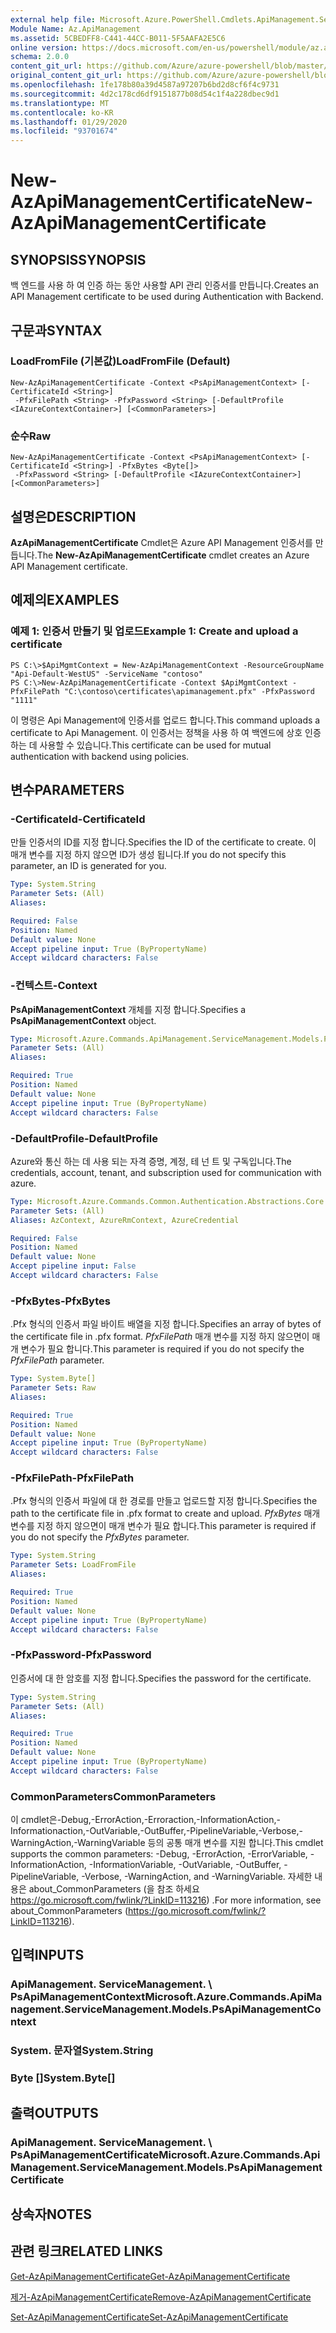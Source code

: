 ```yaml
---
external help file: Microsoft.Azure.PowerShell.Cmdlets.ApiManagement.ServiceManagement.dll-Help.xml
Module Name: Az.ApiManagement
ms.assetid: 5CBEDFF8-C441-44CC-B011-5F5AAFA2E5C6
online version: https://docs.microsoft.com/en-us/powershell/module/az.apimanagement/new-azapimanagementcertificate
schema: 2.0.0
content_git_url: https://github.com/Azure/azure-powershell/blob/master/src/ApiManagement/ApiManagement/help/New-AzApiManagementCertificate.md
original_content_git_url: https://github.com/Azure/azure-powershell/blob/master/src/ApiManagement/ApiManagement/help/New-AzApiManagementCertificate.md
ms.openlocfilehash: 1fe178b80a39d4587a97207b6bd2d8cf6f4c9731
ms.sourcegitcommit: 4d2c178cd6df9151877b08d54c1f4a228dbec9d1
ms.translationtype: MT
ms.contentlocale: ko-KR
ms.lasthandoff: 01/29/2020
ms.locfileid: "93701674"
---
```

# <span data-ttu-id="f29c3-101">New-AzApiManagementCertificate</span><span class="sxs-lookup"><span data-stu-id="f29c3-101">New-AzApiManagementCertificate</span></span>

## <span data-ttu-id="f29c3-102">SYNOPSIS</span><span class="sxs-lookup"><span data-stu-id="f29c3-102">SYNOPSIS</span></span>
<span data-ttu-id="f29c3-103">백 엔드를 사용 하 여 인증 하는 동안 사용할 API 관리 인증서를 만듭니다.</span><span class="sxs-lookup"><span data-stu-id="f29c3-103">Creates an API Management certificate to be used during Authentication with Backend.</span></span>

## <span data-ttu-id="f29c3-104">구문과</span><span class="sxs-lookup"><span data-stu-id="f29c3-104">SYNTAX</span></span>

### <span data-ttu-id="f29c3-105">LoadFromFile (기본값)</span><span class="sxs-lookup"><span data-stu-id="f29c3-105">LoadFromFile (Default)</span></span>
```
New-AzApiManagementCertificate -Context <PsApiManagementContext> [-CertificateId <String>]
 -PfxFilePath <String> -PfxPassword <String> [-DefaultProfile <IAzureContextContainer>] [<CommonParameters>]
```

### <span data-ttu-id="f29c3-106">순수</span><span class="sxs-lookup"><span data-stu-id="f29c3-106">Raw</span></span>
```
New-AzApiManagementCertificate -Context <PsApiManagementContext> [-CertificateId <String>] -PfxBytes <Byte[]>
 -PfxPassword <String> [-DefaultProfile <IAzureContextContainer>] [<CommonParameters>]
```

## <span data-ttu-id="f29c3-107">설명은</span><span class="sxs-lookup"><span data-stu-id="f29c3-107">DESCRIPTION</span></span>
<span data-ttu-id="f29c3-108">**AzApiManagementCertificate** Cmdlet은 Azure API Management 인증서를 만듭니다.</span><span class="sxs-lookup"><span data-stu-id="f29c3-108">The **New-AzApiManagementCertificate** cmdlet creates an Azure API Management certificate.</span></span>

## <span data-ttu-id="f29c3-109">예제의</span><span class="sxs-lookup"><span data-stu-id="f29c3-109">EXAMPLES</span></span>

### <span data-ttu-id="f29c3-110">예제 1: 인증서 만들기 및 업로드</span><span class="sxs-lookup"><span data-stu-id="f29c3-110">Example 1: Create and upload a certificate</span></span>
```
PS C:\>$ApiMgmtContext = New-AzApiManagementContext -ResourceGroupName "Api-Default-WestUS" -ServiceName "contoso"
PS C:\>New-AzApiManagementCertificate -Context $ApiMgmtContext -PfxFilePath "C:\contoso\certificates\apimanagement.pfx" -PfxPassword "1111"
```

<span data-ttu-id="f29c3-111">이 명령은 Api Management에 인증서를 업로드 합니다.</span><span class="sxs-lookup"><span data-stu-id="f29c3-111">This command uploads a certificate to Api Management.</span></span> <span data-ttu-id="f29c3-112">이 인증서는 정책을 사용 하 여 백엔드에 상호 인증 하는 데 사용할 수 있습니다.</span><span class="sxs-lookup"><span data-stu-id="f29c3-112">This certificate can be used for mutual authentication with backend using policies.</span></span>

## <span data-ttu-id="f29c3-113">변수</span><span class="sxs-lookup"><span data-stu-id="f29c3-113">PARAMETERS</span></span>

### <span data-ttu-id="f29c3-114">-CertificateId</span><span class="sxs-lookup"><span data-stu-id="f29c3-114">-CertificateId</span></span>
<span data-ttu-id="f29c3-115">만들 인증서의 ID를 지정 합니다.</span><span class="sxs-lookup"><span data-stu-id="f29c3-115">Specifies the ID of the certificate to create.</span></span>
<span data-ttu-id="f29c3-116">이 매개 변수를 지정 하지 않으면 ID가 생성 됩니다.</span><span class="sxs-lookup"><span data-stu-id="f29c3-116">If you do not specify this parameter, an ID is generated for you.</span></span>

```yaml
Type: System.String
Parameter Sets: (All)
Aliases:

Required: False
Position: Named
Default value: None
Accept pipeline input: True (ByPropertyName)
Accept wildcard characters: False
```

### <span data-ttu-id="f29c3-117">-컨텍스트</span><span class="sxs-lookup"><span data-stu-id="f29c3-117">-Context</span></span>
<span data-ttu-id="f29c3-118">**PsApiManagementContext** 개체를 지정 합니다.</span><span class="sxs-lookup"><span data-stu-id="f29c3-118">Specifies a **PsApiManagementContext** object.</span></span>

```yaml
Type: Microsoft.Azure.Commands.ApiManagement.ServiceManagement.Models.PsApiManagementContext
Parameter Sets: (All)
Aliases:

Required: True
Position: Named
Default value: None
Accept pipeline input: True (ByPropertyName)
Accept wildcard characters: False
```

### <span data-ttu-id="f29c3-119">-DefaultProfile</span><span class="sxs-lookup"><span data-stu-id="f29c3-119">-DefaultProfile</span></span>
<span data-ttu-id="f29c3-120">Azure와 통신 하는 데 사용 되는 자격 증명, 계정, 테 넌 트 및 구독입니다.</span><span class="sxs-lookup"><span data-stu-id="f29c3-120">The credentials, account, tenant, and subscription used for communication with azure.</span></span>

```yaml
Type: Microsoft.Azure.Commands.Common.Authentication.Abstractions.Core.IAzureContextContainer
Parameter Sets: (All)
Aliases: AzContext, AzureRmContext, AzureCredential

Required: False
Position: Named
Default value: None
Accept pipeline input: False
Accept wildcard characters: False
```

### <span data-ttu-id="f29c3-121">-PfxBytes</span><span class="sxs-lookup"><span data-stu-id="f29c3-121">-PfxBytes</span></span>
<span data-ttu-id="f29c3-122">.Pfx 형식의 인증서 파일 바이트 배열을 지정 합니다.</span><span class="sxs-lookup"><span data-stu-id="f29c3-122">Specifies an array of bytes of the certificate file in .pfx format.</span></span>
<span data-ttu-id="f29c3-123">*PfxFilePath* 매개 변수를 지정 하지 않으면이 매개 변수가 필요 합니다.</span><span class="sxs-lookup"><span data-stu-id="f29c3-123">This parameter is required if you do not specify the *PfxFilePath* parameter.</span></span>

```yaml
Type: System.Byte[]
Parameter Sets: Raw
Aliases:

Required: True
Position: Named
Default value: None
Accept pipeline input: True (ByPropertyName)
Accept wildcard characters: False
```

### <span data-ttu-id="f29c3-124">-PfxFilePath</span><span class="sxs-lookup"><span data-stu-id="f29c3-124">-PfxFilePath</span></span>
<span data-ttu-id="f29c3-125">.Pfx 형식의 인증서 파일에 대 한 경로를 만들고 업로드할 지정 합니다.</span><span class="sxs-lookup"><span data-stu-id="f29c3-125">Specifies the path to the certificate file in .pfx format to create and upload.</span></span>
<span data-ttu-id="f29c3-126">*PfxBytes* 매개 변수를 지정 하지 않으면이 매개 변수가 필요 합니다.</span><span class="sxs-lookup"><span data-stu-id="f29c3-126">This parameter is required if you do not specify the *PfxBytes* parameter.</span></span>

```yaml
Type: System.String
Parameter Sets: LoadFromFile
Aliases:

Required: True
Position: Named
Default value: None
Accept pipeline input: True (ByPropertyName)
Accept wildcard characters: False
```

### <span data-ttu-id="f29c3-127">-PfxPassword</span><span class="sxs-lookup"><span data-stu-id="f29c3-127">-PfxPassword</span></span>
<span data-ttu-id="f29c3-128">인증서에 대 한 암호를 지정 합니다.</span><span class="sxs-lookup"><span data-stu-id="f29c3-128">Specifies the password for the certificate.</span></span>

```yaml
Type: System.String
Parameter Sets: (All)
Aliases:

Required: True
Position: Named
Default value: None
Accept pipeline input: True (ByPropertyName)
Accept wildcard characters: False
```

### <span data-ttu-id="f29c3-129">CommonParameters</span><span class="sxs-lookup"><span data-stu-id="f29c3-129">CommonParameters</span></span>
<span data-ttu-id="f29c3-130">이 cmdlet은-Debug,-ErrorAction,-Erroraction,-InformationAction,-Informationaction,-OutVariable,-OutBuffer,-PipelineVariable,-Verbose,-WarningAction,-WarningVariable 등의 공통 매개 변수를 지원 합니다.</span><span class="sxs-lookup"><span data-stu-id="f29c3-130">This cmdlet supports the common parameters: -Debug, -ErrorAction, -ErrorVariable, -InformationAction, -InformationVariable, -OutVariable, -OutBuffer, -PipelineVariable, -Verbose, -WarningAction, and -WarningVariable.</span></span> <span data-ttu-id="f29c3-131">자세한 내용은 about_CommonParameters (을 참조 하세요 https://go.microsoft.com/fwlink/?LinkID=113216) .</span><span class="sxs-lookup"><span data-stu-id="f29c3-131">For more information, see about_CommonParameters (https://go.microsoft.com/fwlink/?LinkID=113216).</span></span>

## <span data-ttu-id="f29c3-132">입력</span><span class="sxs-lookup"><span data-stu-id="f29c3-132">INPUTS</span></span>

### <span data-ttu-id="f29c3-133">ApiManagement. ServiceManagement. \ PsApiManagementContext</span><span class="sxs-lookup"><span data-stu-id="f29c3-133">Microsoft.Azure.Commands.ApiManagement.ServiceManagement.Models.PsApiManagementContext</span></span>

### <span data-ttu-id="f29c3-134">System. 문자열</span><span class="sxs-lookup"><span data-stu-id="f29c3-134">System.String</span></span>

### <span data-ttu-id="f29c3-135">Byte []</span><span class="sxs-lookup"><span data-stu-id="f29c3-135">System.Byte[]</span></span>

## <span data-ttu-id="f29c3-136">출력</span><span class="sxs-lookup"><span data-stu-id="f29c3-136">OUTPUTS</span></span>

### <span data-ttu-id="f29c3-137">ApiManagement. ServiceManagement. \ PsApiManagementCertificate</span><span class="sxs-lookup"><span data-stu-id="f29c3-137">Microsoft.Azure.Commands.ApiManagement.ServiceManagement.Models.PsApiManagementCertificate</span></span>

## <span data-ttu-id="f29c3-138">상속자</span><span class="sxs-lookup"><span data-stu-id="f29c3-138">NOTES</span></span>

## <span data-ttu-id="f29c3-139">관련 링크</span><span class="sxs-lookup"><span data-stu-id="f29c3-139">RELATED LINKS</span></span>

[<span data-ttu-id="f29c3-140">Get-AzApiManagementCertificate</span><span class="sxs-lookup"><span data-stu-id="f29c3-140">Get-AzApiManagementCertificate</span></span>](./Get-AzApiManagementCertificate.md)

[<span data-ttu-id="f29c3-141">제거-AzApiManagementCertificate</span><span class="sxs-lookup"><span data-stu-id="f29c3-141">Remove-AzApiManagementCertificate</span></span>](./Remove-AzApiManagementCertificate.md)

[<span data-ttu-id="f29c3-142">Set-AzApiManagementCertificate</span><span class="sxs-lookup"><span data-stu-id="f29c3-142">Set-AzApiManagementCertificate</span></span>](./Set-AzApiManagementCertificate.md)


